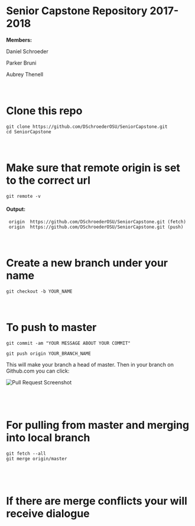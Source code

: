 # Senior Capstone Repository 2017-2018
**Members:**

Daniel Schroeder

Parker Bruni

Aubrey Thenell 
<br><br><br>

# Clone this repo
```git clone https://github.com/DSchroederOSU/SeniorCapstone.git```  
```cd SeniorCapstone```
<br><br><br>

# Make sure that remote origin is set to the correct url
```git remote -v```

#### Output:

``` origin	https://github.com/DSchroederOSU/SeniorCapstone.git (fetch)```  
``` origin	https://github.com/DSchroederOSU/SeniorCapstone.git (push)```
<br><br><br>


# Create a new branch under your name
```git checkout -b YOUR_NAME```
<br><br><br>


# To push to master
```git commit -am "YOUR MESSAGE ABOUT YOUR COMMIT"```

```git push origin YOUR_BRANCH_NAME```

This will make your branch a head of master. Then in your branch on Github.com you can click:

![Pull Request Screenshot](https://github.com/DSchroederOSU/SeniorCapstone/blob/master/Misc/Github_Pull_request.png)  
<br><br><br>

# For pulling from master and merging into local branch
```git fetch --all```  
```git merge origin/master```  
<br><br><br>  


# If there are merge conflicts your will receive dialogue